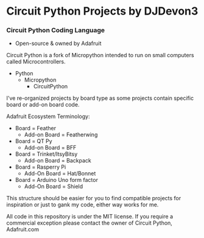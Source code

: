 # Circuit Python Projects by DJDevon3

### Circuit Python Coding Language
- Open-source & owned by Adafruit

Circuit Python is a fork of Micropython intended to run on small computers called Microcontrollers.
- Python
  - Micropython
    - CircuitPython

I've re-organized projects by board type as some projects contain specific board or add-on board code. 

Adafruit Ecosystem Terminology:
- Board = Feather
  - Add-on Board = Featherwing
- Board = QT Py
  - Add-on Board = BFF
- Board = Trinket/ItsyBitsy
  - Add-on Board = Backpack
- Board = Rasperry Pi
  - Add-On Board = Hat/Bonnet
- Board = Arduino Uno form factor
  - Add-On Board = Shield


This structure should be easier for you to find compatible projects for inspiration or just to gank my code, either way works for me.

All code in this repository is under the MIT license. If you require a commercial exception please contact the owner of Circuit Python, Adafruit.com
